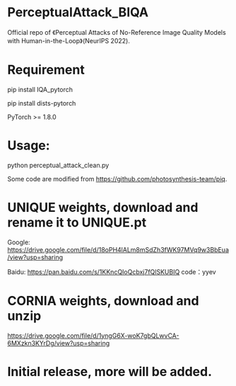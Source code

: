 # PerceptualAttack_BIQA

Official repo of 《Perceptual Attacks of No-Reference Image Quality Models with Human-in-the-Loop》(NeurIPS 2022).

# Requirement
pip install IQA_pytorch

pip install dists-pytorch

PyTorch >= 1.8.0

# Usage:
python perceptual_attack_clean.py

Some code are modified from https://github.com/photosynthesis-team/piq.

# UNIQUE weights, download and rename it to UNIQUE.pt
Google: https://drive.google.com/file/d/18oPH4lALm8mSdZh3fWK97MVq9w3BbEua/view?usp=sharing

Baidu: https://pan.baidu.com/s/1KKncQIoQcbxj7fQlSKUBIQ code：yyev

# CORNIA weights, download and unzip
https://drive.google.com/file/d/1yngG6X-woK7gbQLwvCA-6MXzkn3KYrDg/view?usp=sharing

# Initial release, more will be added.

